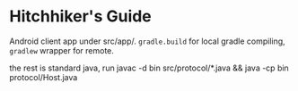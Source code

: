 # Hitchhiker's Guide

Android client  app under src/app/.
`gradle.build` for local gradle compiling, `gradlew` wrapper for remote. 

the rest is standard java, run 
javac -d bin src/protocol/*.java && java -cp bin protocol/Host.java
